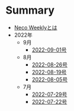 # Summary

* [Neco Weeklyとは](README.md)
* 2022年
  * 9月
    * [2022-09-01号](2022/09/2022-09-01.md)
  * 8月
    * [2022-08-26号](2022/08/2022-08-26.md)
    * [2022-08-19号](2022/08/2022-08-19.md)
    * [2022-08-05号](2022/08/2022-08-05.md)
  * 7月
    * [2022-07-29号](2022/07/2022-07-29.md)
    * [2022-07-22号](2022/07/2022-07-22.md)

